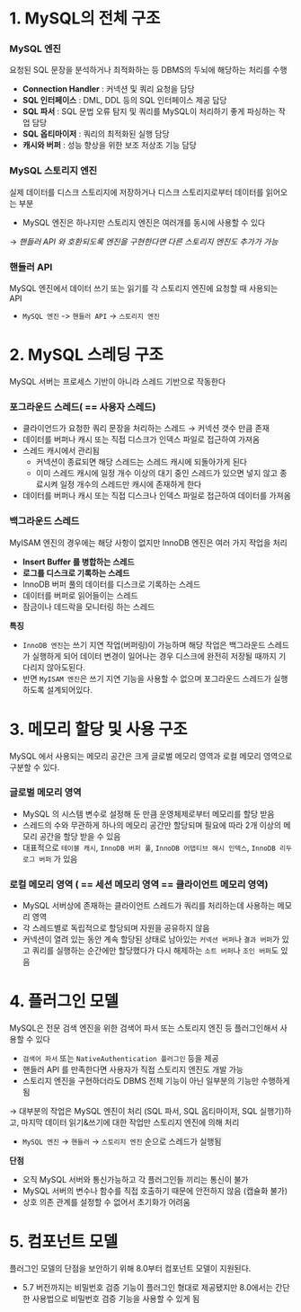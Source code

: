 # 1. MySQL의 전체 구조

### MySQL 엔진

요청된 SQL 문장을 분석하거나 최적화하는 등 DBMS의 두뇌에 해당하는 처리를 수행

- **Connection Handler** : 커넥션 및 쿼리 요청을 담당
- **SQL 인터페이스** : DML, DDL 등의 SQL 인터페이스 제공 담당
- **SQL 파서** : SQL 문법 오류 탐지 및 쿼리를 MySQL이 처리하기 좋게 파싱하는 작업 담당
- **SQL 옵티마이저** : 쿼리의 최적화된 실행 담당
- **캐시와 버퍼** : 성능 향상을 위한 보조 저상조 기능 담당

### MySQL 스토리지 엔진

실제 데이터를 디스크 스토리지에 저장하거나 디스크 스토리지로부터 데이터를 읽어오는 부분

- MySQL 엔진은 하나지만 스토리지 엔진은 여러개를 동시에 사용할 수 있다

→ *핸들러 API 와 호환되도록 엔진을 구현한다면 다른 스토리지 엔진도 추가가 가능*

### 핸들러 API

MySQL 엔진에서 데이터 쓰기 또는 읽기를 각 스토리지 엔진에 요청할 때 사용되는 API 

- `MySQL 엔진` -> `핸들러 API` -> `스토리지 엔진`

# 2. MySQL 스레딩 구조

MySQL 서버는 프로세스 기반이 아니라 스레드 기반으로 작동한다

### 포그라운드 스레드( == 사용자 스레드)

- 클라이언드가 요청한 쿼리 문장을 처리하는 스레드 → 커넥션 갯수 만큼 존재
- 데이터를 버퍼나 캐시 또는 직접 디스크가 인덱스 파일로 접근하여 가져옴
- 스레드 캐시에서 관리됨
    - 커넥션이 종료되면 해당 스레드는 스레드 캐시에 되돌아가게 된다
    - 이미 스레드 캐시에 일정 개수 이상의 대기 중인 스레드가 있으면 넣지 않고 종료시켜 일정 개수의 스레드만 캐시에 존재하게 한다
- 데이터를 버퍼나 캐시 또는 직접 디스크나 인덱스 파일로 접근하여 데이터를 가져옴

### 백그라운드 스레드

MyISAM 엔진의 경우에는 해당 사항이 없지만 InnoDB 엔진은 여러 가지 작업을 처리

- **Insert Buffer 를 병합하는 스레드**
- **로그를 디스크로 기록하는 스레드**
- InnoDB 버퍼 풀의 데이터를 디스크로 기록하는 스레드
- 데이터를 버퍼로 읽어들이는 스레드
- 잠금이나 데드락을 모니터링 하는 스레드

**특징**

- `InnoDB 엔진`는 쓰기 지연 작업(버퍼링)이 가능하며 해당 작업은 백그라운드 스레드가 실행하게 되어 데이터 변경이 일어나는 경우 디스크에 완전히 저장될 때까지 기다리지 않아도된다.
- 반면 `MyISAM 엔진`은 쓰기 지연 기능을 사용할 수 없으며 포그라운드 스레드가 실행하도록 설계되어있다.

# 3. 메모리 할당 및 사용 구조

MySQL 에서 사용되는 메모리 공간은 크게 글로벌 메모리 영역과 로컬 메모리 영역으로 구분할 수 있다.

### 글로벌 메모리 영역

- MySQL 의 시스템 변수로 설정해 둔 만큼 운영체제로부터 메모리를 할당 받음
- 스레드의 수와 무관하게 하나의 메모리 공간만 할당되며 필요에 따라 2개 이상의 메모리 공간을 할당 받을 수 있음
- 대표적으로 `테이블 캐시`, `InnoDB 버퍼 풀`, `InnoDB 어댑티브 해시 인덱스`, `InnoDB 리두 로그 버퍼` 가 있음

### 로컬 메모리 영역 ( == 세션 메모리 영역 == 클라이언트 메모리 영역)

- MySQL 서버상에 존재하는 클라이언트 스레드가 쿼리를 처리하는데 사용하는 메모리 영역
- 각 스레드별로 독립적으로 할당되며 자원을 공유하지 않음
- 커넥션이 열려 있는 동안 계속 할당된 상태로 남아있는 `커넥션 버퍼`나 `결과 버퍼`가 있고 쿼리를 실행하는 순간에만 할당했다가 다시 해제하는 `소트 버퍼`나 `조인 버퍼`도 있음

# 4. 플러그인 모델

MySQL은 전문 검색 엔진을 위한 검색어 파서 또는 스토리지 엔진 등 플러그인해서 사용할 수 있다

- `검색어 파서` 또는 `NativeAuthentication 플러그인` 등을 제공
- 핸들러 API 를 만족한다면 사용자가 직접 스토리지 엔진도 개발 가능
- 스토리지 엔진을 구현하더라도 DBMS 전체 기능이 아닌 일부분의 기능만 수행하게 됨

→ 대부분의 작업은 MySQL 엔진이 처리 (SQL 파서, SQL 옵티마이저, SQL 실행기)하고, 마지막 데이터 읽기&쓰기에 대한 작업만 스토리지 엔진에 의해 처리

- `MySQL 엔진` → `핸들러` → `스토리지 엔진` 순으로 스레드가 실행됨

**단점** 

- 오직 MySQL 서버와 통신가능하고 각 플러그인들 끼리는 통신이 불가
- MySQL 서버의 변수나 함수를 직접 호출하기 때문에 안전하지 않음 (캡슐화 불가)
- 상호 의존 관계를 설정할 수 없어서 초기화가 어려움

# 5. 컴포넌트 모델

플러그인 모델의 단점을 보안하기 위해 8.0부터 컴포넌트 모델이 지원된다.

- 5.7 버전까지는 비밀번호 검증 기능이 플러그인 형대로 제공됐지만 8.0에서는 간단한 사용법으로 비밀번호 검증 기능을 사용할 수 있게 됨
